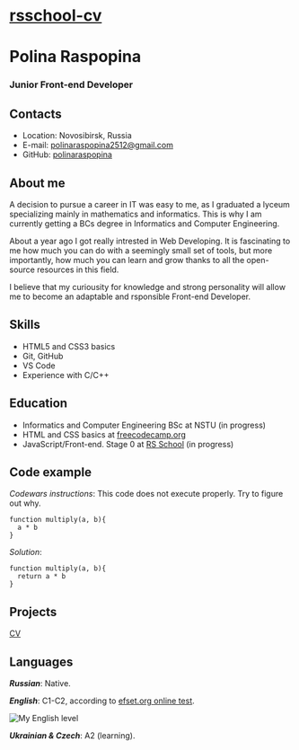 # [rsschool-cv](https://github.com/polinaraspopina/rsschool-cv)
# Polina Raspopina
### Junior Front-end Developer
## Contacts
- Location: Novosibirsk, Russia
- E-mail: polinaraspopina2512@gmail.com
- GitHub: [polinaraspopina](https://github.com/polinaraspopina)
## About me
A decision to pursue a career in IT was easy to me, as I graduated a lyceum specializing mainly in mathematics and informatics. This is why I am currently getting a BCs degree in Informatics and Computer Engineering.

About a year ago I got really intrested in Web Developing. It is fascinating to me how much you can do with a seemingly small set of tools, but more importantly, how much you can learn and grow thanks to all the open-source resources in this field.

I believe that my curiousity for knowledge and strong personality will allow me to become an adaptable and rsponsible Front-end Developer.
## Skills
- HTML5 and CSS3 basics
- Git, GitHub
- VS Code
- Experience with C/C++
## Education
- Informatics and Computer Engineering BSc at NSTU (in progress)
- HTML and CSS basics at [freecodecamp.org](www.freecodecamp.org)
- JavaScript/Front-end. Stage 0 at [RS School](https://rs.school) (in progress)
## Code example
*Codewars instructions*: This code does not execute properly. Try to figure out why.
```
function multiply(a, b){
  a * b
}
```
*Solution*:
```
function multiply(a, b){
  return a * b
}
```
## Projects
[CV](https://github.com/polinaraspopina/rsschool-cv)
## Languages
**_Russian_**: Native.

**_English_**: C1-C2, according to [efset.org online test](www.efset.org/quick-check).

![My English level](https://i.pinimg.com/564x/2f/d7/71/2fd771060119a2a179d52e97bcaf0114.jpg)

**_Ukrainian & Czech_**: A2 (learning).